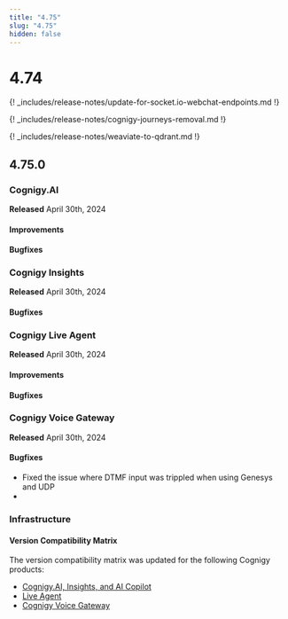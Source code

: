 ```yaml
---
title: "4.75"
slug: "4.75"
hidden: false
---
```


# 4.74

{! _includes/release-notes/update-for-socket.io-webchat-endpoints.md !}

{! _includes/release-notes/cognigy-journeys-removal.md !}

{! _includes/release-notes/weaviate-to-qdrant.md !}

## 4.75.0

### Cognigy.AI

**Released** April 30th, 2024

#### Improvements


#### Bugfixes


### Cognigy Insights

**Released** April 30th, 2024

#### Bugfixes


### Cognigy Live Agent

**Released** April 30th, 2024

#### Improvements


#### Bugfixes


### Cognigy Voice Gateway

**Released** April 30th, 2024

#### Bugfixes

- Fixed the issue where DTMF input was trippled when using Genesys and UDP
- 
### Infrastructure

#### Version Compatibility Matrix

The version compatibility matrix was updated for the following Cognigy products:

- [Cognigy.AI, Insights, and AI Copilot](../ai/installation/version-compatibility-matrix.md)
- [Live Agent](../live-agent/installation/deployment/version-compatibility-matrix.md)
- [Cognigy Voice Gateway](../voicegateway/installation/version-compatibility-matrix.md)